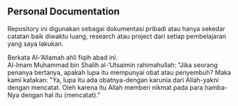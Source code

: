 ## Personal Documentation

Repository ini digunakan sebagai dokumentasi pribadi atau hanya sekedar catatan baik diwaktu luang, research atau project dari setiap pembelajaran yang saya lakukan.

<p> Berkata Al-‘Allamah ahli fiqih abad ini.<br>
Al-Imam Muhammad bin Shalih al-‘Utsaimin rahimahullah:
"Jika seorang penanya bertanya, apakah lupa itu mempunyai obat atau penyembuh?
Maka kami katakan:
"Ya, lupa itu ada obatnya-dengan karunia dari Allah-yakni dengan mencatat. Oleh karena itu Allah memberi nikmat pada para hamba-Nya dengan hal itu (mencatat)." </p>